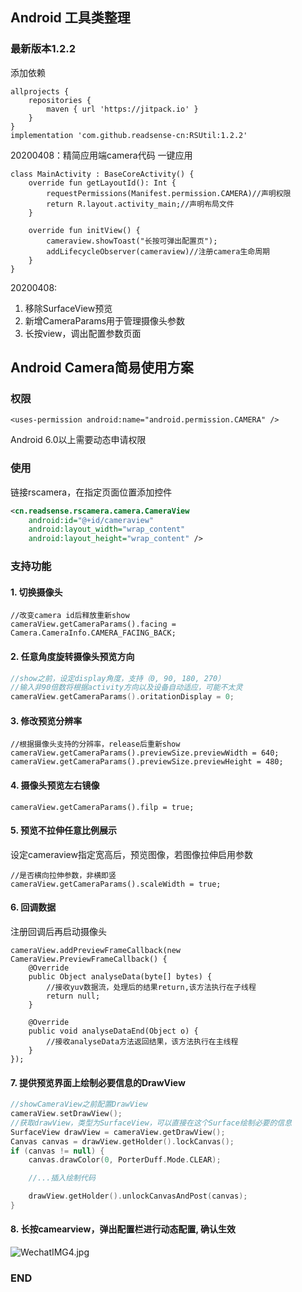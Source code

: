 ## Android 工具类整理

### 最新版本1.2.2
添加依赖
```
allprojects {
    repositories {
        maven { url 'https://jitpack.io' }
    }
}
implementation 'com.github.readsense-cn:RSUtil:1.2.2'
```

20200408：精简应用端camera代码
一键应用
```
class MainActivity : BaseCoreActivity() {
    override fun getLayoutId(): Int {
        requestPermissions(Manifest.permission.CAMERA)//声明权限
        return R.layout.activity_main;//声明布局文件
    }

    override fun initView() {
        cameraview.showToast("长按可弹出配置页");
        addLifecycleObserver(cameraview)//注册camera生命周期
    }
}
```

20200408:
1. 移除SurfaceView预览
2. 新增CameraParams用于管理摄像头参数
3. 长按view，调出配置参数页面

## Android Camera简易使用方案

### 权限
```
<uses-permission android:name="android.permission.CAMERA" />
```
Android 6.0以上需要动态申请权限
### 使用
链接rscamera，在指定页面位置添加控件
```xml
<cn.readsense.rscamera.camera.CameraView
    android:id="@+id/cameraview"
    android:layout_width="wrap_content"
    android:layout_height="wrap_content" />
```

### 支持功能
#### 1. 切换摄像头

```
//改变camera id后释放重新show
cameraView.getCameraParams().facing = Camera.CameraInfo.CAMERA_FACING_BACK;
```
#### 2. 任意角度旋转摄像头预览方向
```kotlin
//show之前，设定display角度，支持（0, 90, 180, 270）
//输入非90倍数将根据activity方向以及设备自动适应，可能不太灵
cameraView.getCameraParams().oritationDisplay = 0;
```
#### 3. 修改预览分辨率
```
//根据摄像头支持的分辨率，release后重新show
cameraView.getCameraParams().previewSize.previewWidth = 640;
cameraView.getCameraParams().previewSize.previewHeight = 480;
```
#### 4. 摄像头预览左右镜像
```
cameraView.getCameraParams().filp = true;
```

#### 5. 预览不拉伸任意比例展示
设定cameraview指定宽高后，预览图像，若图像拉伸启用参数
```
//是否横向拉伸参数，非横即竖
cameraView.getCameraParams().scaleWidth = true;
```

#### 6. 回调数据
注册回调后再启动摄像头
```
cameraView.addPreviewFrameCallback(new CameraView.PreviewFrameCallback() {
    @Override
    public Object analyseData(byte[] bytes) {
        //接收yuv数据流，处理后的结果return,该方法执行在子线程
        return null;
    }

    @Override
    public void analyseDataEnd(Object o) {
        //接收analyseData方法返回结果，该方法执行在主线程
    }
});
```
#### 7. 提供预览界面上绘制必要信息的DrawView
```kotlin
//showCameraView之前配置DrawView
cameraView.setDrawView();
//获取drawView，类型为SurfaceView，可以直接在这个Surface绘制必要的信息
SurfaceView drawView = cameraView.getDrawView();
Canvas canvas = drawView.getHolder().lockCanvas();
if (canvas != null) {
    canvas.drawColor(0, PorterDuff.Mode.CLEAR);

    //...插入绘制代码

    drawView.getHolder().unlockCanvasAndPost(canvas);
}
```
#### 8. 长按camearview，弹出配置栏进行动态配置, 确认生效
![WechatIMG4.jpg](https://i.loli.net/2020/04/09/soCmZOxq5GKnv3w.jpg)

### END




